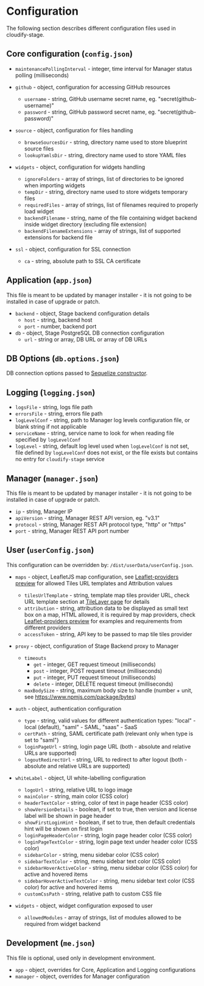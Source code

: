 # Configuration

The following section describes different configuration files used in cloudify-stage.

## Core configuration (`config.json`)

* `maintenancePollingInterval` - integer, time interval for Manager status polling (milliseconds) 

* `github` - object, configuration for accessing GitHub resources
  * `username` - string, GitHub username secret name, eg. "secret(github-username)"
  * `password` - string, GitHub password secret name, eg. "secret(github-password)"

* `source` - object, configuration for files handling  
  * `browseSourcesDir` - string, directory name used to store blueprint source files
  * `lookupYamlsDir` - string, directory name used to store YAML files

* `widgets` - object, configuration for widgets handling
  * `ignoreFolders` - array of strings, list of directories to be ignored when importing widgets 
  * `tempDir` - string, directory name used to store widgets temporary files 
  * `requiredFiles` - array of strings, list of filenames required to properly load widget
  * `backendFilename` - string, name of the file containing widget backend inside widget directory (excluding file extension)
  * `backendFilenameExtensions` - array of strings, list of supported extensions for backend file

* `ssl` - object, configuration for SSL connection
  * `ca` - string, absolute path to SSL CA certificate

## Application (`app.json`)

This file is meant to be updated by manager installer -
it is not going to be installed in case of upgrade or patch.

* `backend` - object, Stage backend configuration details
  * `host` - string, backend host
  * `port` - number, backend port
* `db` - object, Stage PostgreSQL DB connection configuration
  * `url` - string or array, DB URL or array of DB URLs

## DB Options (`db.options.json`)

DB connection options passed to [Sequelize constructor](https://sequelize.org/master/class/lib/sequelize.js~Sequelize.html#instance-constructor-constructor).

## Logging (`logging.json`)

* `logsFile` - string, logs file path
* `errorsFile` - string, errors file path
* `logLevelConf` - string, path to Manager log levels configuration file, or blank string if not applicable
* `serviceName` - string, service name to look for when reading file specified by `logLevelConf`
* `logLevel` - string, default log level used when `logLevelConf` is not set, file defined by `logLevelConf` does not exist, or the file exists but contains no entry for `cloudify-stage` service

## Manager (`manager.json`)

This file is meant to be updated by manager installer -
it is not going to be installed in case of upgrade or patch.

* `ip` - string, Manager IP
* `apiVersion` - string, Manager REST API version, eg. "v3.1" 
* `protocol` - string, Manager REST API protocol type, "http" or "https" 
* `port` - string, Manager REST API port number

## User (`userConfig.json`)

This configuration can be overridden by: `/dist/userData/userConfig.json`.

* `maps` - object, LeafletJS map configuration, see [Leaflet-providers preview](http://leaflet-extras.github.io/leaflet-providers/preview/) for allowed Tiles URL templates and Attribution values 
  * `tilesUrlTemplate` - string, template map tiles provider URL, check URL template section at [TileLayer page](https://leafletjs.com/reference-1.5.0.html#tilelayer) for details
  * `attribution` -  string, attribution data to be displayed as small text box on a map,  HTML allowed, it is required by map providers, check [Leaflet-providers preview](https://leaflet-extras.github.io/leaflet-providers/preview/) for examples and requirements from different providers
  * `accessToken` - string, API key to be passed to map tile tiles provider 

* `proxy` - object, configuration of Stage Backend proxy to Manager
  * `timeouts`
    * `get` - integer, GET request timeout (milliseconds)
    * `post` - integer, POST request timeout (milliseconds)
    * `put` - integer, PUT request timeout (milliseconds)
    * `delete` - integer, DELETE request timeout (milliseconds)
  * `maxBodySize` - string, maximum body size to handle (number + unit, see https://www.npmjs.com/package/bytes)

* `auth` - object, authentication configuration
  * `type` - string, valid values for different authentication types: "local" - local (default), "saml" - SAML, 
    "saas" - SaaS
  * `certPath` - string, SAML certificate path (relevant only when type is set to "saml")
  * `loginPageUrl` - string, login page URL (both - absolute and relative URLs are supported)
  * `logoutRedirectUrl` - string, URL to redirect to after logout (both - absolute and relative URLs are supported)

* `whiteLabel` - object, UI white-labelling configuration
  * `logoUrl` - string, relative URL to logo image
  * `mainColor` - string, main color (CSS color)  
  * `headerTextColor` - string, color of text in page header (CSS color)
  * `showVersionDetails` - boolean, if set to true, then version and license label will be shown in page header
  * `showFirstLoginHint` - boolean, if set to true, then default credentials hint will be shown on first login 
  * `loginPageHeaderColor` - string, login page header color (CSS color)
  * `loginPageTextColor` - string, login page text under header color (CSS color) 
  * `sidebarColor` - string, menu sidebar color (CSS color)
  * `sidebarTextColor` - string, menu sidebar text color (CSS color) 
  * `sidebarHoverActiveColor` - string, menu sidebar color (CSS color) for active and hovered items
  * `sidebarHoverActiveTextColor` - string, menu sidebar text color (CSS color) for active and hovered items
  * `customCssPath` - string, relative path to custom CSS file
  
* `widgets` - object, widget configuration exposed to user
  * `allowedModules` - array of strings, list of modules allowed to be required from widget backend 

## Development (`me.json`)

This file is optional, used only in development environment.

* `app` - object, overrides for Core, Application and Logging configurations
* `manager` - object, overrides for Manager configuration
